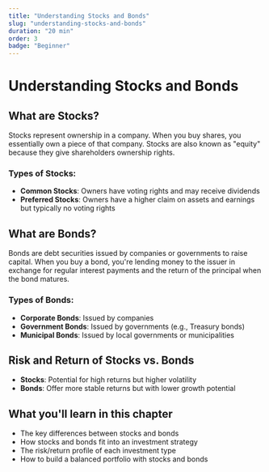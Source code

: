 ```yaml
---
title: "Understanding Stocks and Bonds"
slug: "understanding-stocks-and-bonds"
duration: "20 min"
order: 3
badge: "Beginner"
---
```


# Understanding Stocks and Bonds

## What are Stocks?

Stocks represent ownership in a company. When you buy shares, you essentially own a piece of that company. Stocks are also known as "equity" because they give shareholders ownership rights.

### Types of Stocks:

- **Common Stocks**: Owners have voting rights and may receive dividends
- **Preferred Stocks**: Owners have a higher claim on assets and earnings but typically no voting rights

## What are Bonds?

Bonds are debt securities issued by companies or governments to raise capital. When you buy a bond, you're lending money to the issuer in exchange for regular interest payments and the return of the principal when the bond matures.

### Types of Bonds:

- **Corporate Bonds**: Issued by companies
- **Government Bonds**: Issued by governments (e.g., Treasury bonds)
- **Municipal Bonds**: Issued by local governments or municipalities

## Risk and Return of Stocks vs. Bonds

- **Stocks**: Potential for high returns but higher volatility
- **Bonds**: Offer more stable returns but with lower growth potential

## What you'll learn in this chapter

- The key differences between stocks and bonds
- How stocks and bonds fit into an investment strategy
- The risk/return profile of each investment type
- How to build a balanced portfolio with stocks and bonds
